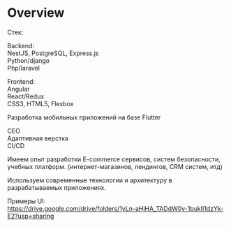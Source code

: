 # Overview
  
Стек: 
  
Backend:  
NestJS, PostgreSQL, Express.js  
Python/django  
Php/laravel  
  
Frontend:  
Angular  
React/Redux  
CSS3, HTML5, Flexbox  
  
Разработка мобильных приложений на базе Flutter  
  
CEO  
Адаптивная верстка  
CI/CD  
  
Имеем опыт разработки E-commerce сервисов, систем безопасности, учебных платформ. (интернет-магазинов, лендингов, CRM систем, итд)  
  
Используем современные технологии и архитектуру в разрабатываемых приложениях.  
  
Примеры UI:   
https://drive.google.com/drive/folders/1yLn-aHjHA_TADdW0y-1buklI1dzYk-E2?usp=sharing  
